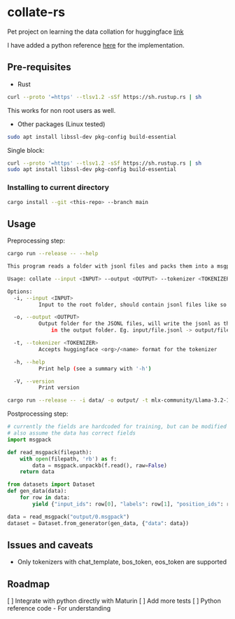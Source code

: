 # collate-rs

Pet project on learning the data collation for huggingface [link](https://huggingface.co/blog/packing-with-FA2)

I have added a python reference [here](./python_reference.py) for the implementation.

## Pre-requisites

- Rust
```bash
curl --proto '=https' --tlsv1.2 -sSf https://sh.rustup.rs | sh
```

This works for non root users as well.
- Other packages (Linux tested)
```bash
sudo apt install libssl-dev pkg-config build-essential
```

Single block:
```bash
curl --proto '=https' --tlsv1.2 -sSf https://sh.rustup.rs | sh
sudo apt install libssl-dev pkg-config build-essential
```

### Installing to current directory

```bash
cargo install --git <this-repo> --branch main
```
## Usage

Preprocessing step:

```bash
cargo run --release -- --help

This program reads a folder with jsonl files and packs them into a msgpack for python.

Usage: collate --input <INPUT> --output <OUTPUT> --tokenizer <TOKENIZER>

Options:
  -i, --input <INPUT>
          Input to the root folder, should contain jsonl files like so - path/*.jsonl

  -o, --output <OUTPUT>
          Output folder for the JSONL files, will write the jsonl as their own files
              in the output folder. Eg. input/file.jsonl -> output/file.msgpack

  -t, --tokenizer <TOKENIZER>
          Accepts huggingface <org>/<name> format for the tokenizer

  -h, --help
          Print help (see a summary with '-h')

  -V, --version
          Print version
```

```bash
cargo run --release -- -i data/ -o output/ -t mlx-community/Llama-3.2-1B-Instruct-4bit
```

Postprocessing step:

```python
# currently the fields are hardcoded for training, but can be modified to suit the needs
# also assume the data has correct fields
import msgpack

def read_msgpack(filepath):
    with open(filepath, 'rb') as f:
        data = msgpack.unpackb(f.read(), raw=False)
    return data

from datasets import Dataset
def gen_data(data):
    for row in data:
        yield {"input_ids": row[0], "labels": row[1], "position_ids": row[2],"length": row[3]}

data = read_msgpack("output/0.msgpack")
dataset = Dataset.from_generator(gen_data, {"data": data})
```

## Issues and caveats
- Only tokenizers with chat_template, bos_token, eos_token are supported

## Roadmap
[ ] Integrate with python directly with Maturin
[ ] Add more tests
[ ] Python reference code - For understanding